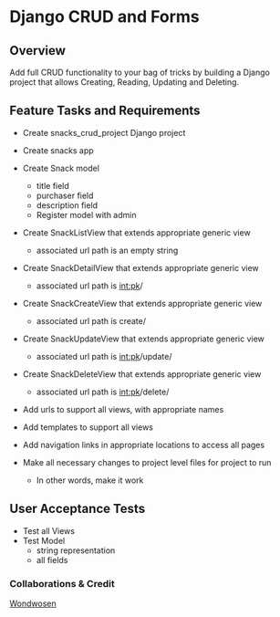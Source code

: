 # Django CRUD and Forms

## Overview

Add full CRUD functionality to your bag of tricks by building a Django project that allows Creating, Reading, Updating and Deleting.

## Feature Tasks and Requirements

- Create snacks_crud_project Django project
- Create snacks app
- Create Snack model
  - title field
  - purchaser field
  - description field
  - Register model with admin

- Create SnackListView that extends appropriate generic view
  - associated url path is an empty string

- Create SnackDetailView that extends appropriate generic view
  - associated url path is <int:pk>/

- Create SnackCreateView that extends appropriate generic view
  - associated url path is create/

- Create SnackUpdateView that extends appropriate generic view
  - associated url path is <int:pk>/update/

- Create SnackDeleteView that extends appropriate generic view
  - associated url path is <int:pk>/delete/

- Add urls to support all views, with appropriate names
- Add templates to support all views
- Add navigation links in appropriate locations to access all pages
- Make all necessary changes to project level files for project to run
  - In other words, make it work

## User Acceptance Tests

- Test all Views
- Test Model
  - string representation
  - all fields

### Collaborations & Credit

[Wondwosen](https://github.com/WondwosenTsige)
